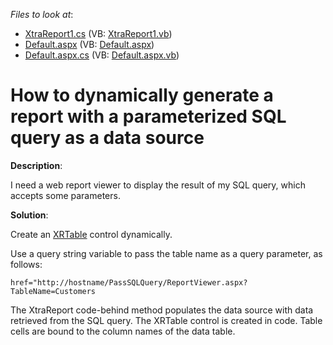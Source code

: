 <!-- default file list -->
*Files to look at*:

* [XtraReport1.cs](./CS/WebSite/App_Code/XtraReport1.cs) (VB: [XtraReport1.vb](./VB/WebSite/App_Code/XtraReport1.vb))
* [Default.aspx](./CS/WebSite/Default.aspx) (VB: [Default.aspx](./VB/WebSite/Default.aspx))
* [Default.aspx.cs](./CS/WebSite/Default.aspx.cs) (VB: [Default.aspx.vb](./VB/WebSite/Default.aspx.vb))
<!-- default file list end -->
# How to dynamically generate a report with a parameterized SQL query as a data source

<strong>Description</strong>:

I need a web report viewer to display the result of my SQL query, which accepts some parameters.

<strong>Solution</strong>:

Create an <a href="https://documentation.devexpress.com/#XtraReports/clsDevExpressXtraReportsUIXRTabletopic">XRTable</a> control dynamically.

Use a query string variable to pass the table name as a query parameter, as follows:
  
`href="http://hostname/PassSQLQuery/ReportViewer.aspx?TableName=Customers`

The XtraReport code-behind method populates the data source with data retrieved from the SQL query. The XRTable control is created in code. Table cells are bound to the column names of the data table.


